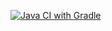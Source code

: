 [![Java CI with Gradle](https://github.com/andreyhorn/api-ci_postman_echo/actions/workflows/gradle.yml/badge.svg)](https://github.com/andreyhorn/api-ci_postman_echo/actions/workflows/gradle.yml)